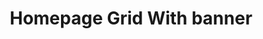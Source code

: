 ---
title: "Homepage Grid With banner"
ishome: true
banner: true
navbar: "1" # 1 or 2
post: "2" # 1 or 2
instafeed: "1" # 1 or 2
---
